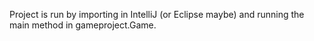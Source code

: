 Project is run by importing in IntelliJ (or Eclipse maybe) and running the main method in gameproject.Game.

